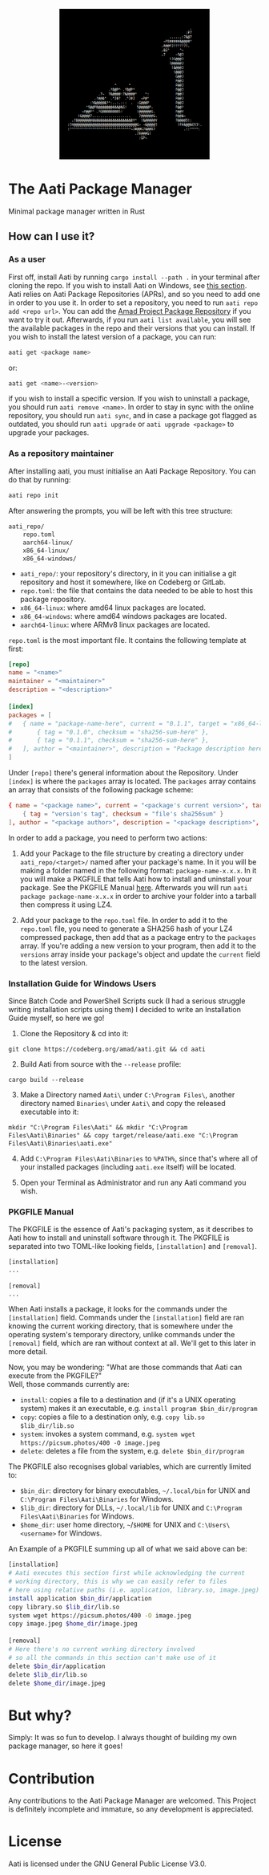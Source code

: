 <p align="center">
    <img src="aati.png" alt="Aati Andalusian Calligraphy in ASCII" width="300" />
</p>

# The Aati Package Manager

Minimal package manager written in Rust

## How can I use it?

### As a user

First off, install Aati by running `cargo install --path .` in your terminal after cloning the repo. If you wish to install Aati on Windows, see [this section](#installation-guide-for-windows-users).  
Aati relies on Aati Package Repositories (APRs), and so you need to add one in order to you use it. In order to set a repository, you need to run `aati repo add <repo url>`. You can add the [Amad Project Package Repository](https://amad.codeberg.page) if you want to try it out. Afterwards, if you run `aati list available`, you will see the available packages in the repo and their versions that you can install. If you wish to install the latest version of a package, you can run:

```bash
aati get <package name>
```

or:

```bash
aati get <name>-<version>
```

if you wish to install a specific version. If you wish to uninstall a package, you should run `aati remove <name>`. In order to stay in sync with the online repository, you should run `aati sync`, and in case a package got flagged as outdated, you should run `aati upgrade` or `aati upgrade <package>` to upgrade your packages.

### As a repository maintainer

After installing aati, you must initialise an Aati Package Repository. You can do that by running:

```bash
aati repo init
```

After answering the prompts, you will be left with this tree structure:

```
aati_repo/
    repo.toml
    aarch64-linux/
    x86_64-linux/
    x86_64-windows/
```

- `aati_repo/`: your repository's directory, in it you can initialise a git repository and host it somewhere, like on Codeberg or GitLab.
- `repo.toml`: the file that contains the data needed to be able to host this package repository.
- `x86_64-linux`: where amd64 linux packages are located.
- `x86_64-windows`: where amd64 windows packages are located.
- `aarch64-linux`: where ARMv8 linux packages are located.

`repo.toml` is the most important file. It contains the following template at first:

```toml
[repo]
name = "<name>"
maintainer = "<maintainer>"
description = "<description>"

[index]
packages = [
#   { name = "package-name-here", current = "0.1.1", target = "x86_64-linux", versions = [
#       { tag = "0.1.0", checksum = "sha256-sum-here" },
#       { tag = "0.1.1", checksum = "sha256-sum-here" },
#   ], author = "<maintainer>", description = "Package description here.", url = "https://github.com/hharas/aati" },
]
```

Under `[repo]` there's general information about the Repository. Under `[index]` is where the `packages` array is located. The `packages` array contains an array that consists of the following package scheme:

```toml
{ name = "<package name>", current = "<package's current version>", target = "<target architecture>-<target os>", versions = [
    { tag = "version's tag", checksum = "file's sha256sum" }
], author = "<package author>", description = "<package description>", url = "<package url>" }
```

In order to add a package, you need to perform two actions:

1. Add your Package to the file structure by creating a directory under `aati_repo/<target>/` named after your package's name. In it you will be making a folder named in the following format: `package-name-x.x.x`. In it you will make a PKGFILE that tells Aati how to install and uninstall your package. See the PKGFILE Manual [here](#pkgfile-manual). Afterwards you will run `aati package package-name-x.x.x` in order to archive your folder into a tarball then compress it using LZ4.

2. Add your package to the `repo.toml` file. In order to add it to the `repo.toml` file, you need to generate a SHA256 hash of your LZ4 compressed package, then add that as a package entry to the `packages` array. If you're adding a new version to your program, then add it to the `versions` array inside your package's object and update the `current` field to the latest version.

### Installation Guide for Windows Users

Since Batch Code and PowerShell Scripts suck (I had a serious struggle writing installation scripts using them) I decided to write an Installation Guide myself, so here we go!

1. Clone the Repository & cd into it:

```batch
git clone https://codeberg.org/amad/aati.git && cd aati
```

2. Build Aati from source with the `--release` profile:

```batch
cargo build --release
```

3. Make a Directory named `Aati\` under `C:\Program Files\`, another directory named `Binaries\` under `Aati\` and copy the released executable into it:

```batch
mkdir "C:\Program Files\Aati" && mkdir "C:\Program Files\Aati\Binaries" && copy target/release/aati.exe "C:\Program Files\Aati\Binaries\aati.exe"
```

4. Add `C:\Program Files\Aati\Binaries` to `%PATH%`, since that's where all of your installed packages (including `aati.exe` itself) will be located.

5. Open your Terminal as Administrator and run any Aati command you wish.

### PKGFILE Manual

The PKGFILE is the essence of Aati's packaging system, as it describes to Aati how to install and uninstall software through it. The PKGFILE is separated into two TOML-like looking fields, `[installation]` and `[removal]`.

```
[installation]
...

[removal]
...
```

When Aati installs a package, it looks for the commands under the `[installation]` field. Commands under the `[installation]` field are ran knowing the current working directory, that is somewhere under the operating system's temporary directory, unlike commands under the `[removal]` field, which are ran without context at all. We'll get to this later in more detail.

Now, you may be wondering: "What are those commands that Aati can execute from the PKGFILE?"  
Well, those commands currently are:
- `install`: copies a file to a destination and (if it's a UNIX operating system) makes it an executable, e.g. `install program $bin_dir/program`
- `copy`: copies a file to a destination only, e.g. `copy lib.so $lib_dir/lib.so`
- `system`: invokes a system command, e.g. `system wget https://picsum.photos/400 -O image.jpeg`
- `delete`: deletes a file from the system, e.g. `delete $bin_dir/program`

The PKGFILE also recognises global variables, which are currently limited to:
- `$bin_dir`: directory for binary executables, `~/.local/bin` for UNIX and `C:\Program Files\Aati\Binaries` for Windows.
- `$lib_dir`: directory for DLLs, `~/.local/lib` for UNIX and `C:\Program Files\Aati\Binaries` for Windows.
- `$home_dir`: user home directory, `~`/`$HOME` for UNIX and `C:\Users\<username>` for Windows.

An Example of a PKGFILE summing up all of what we said above can be:
```bash
[installation]
# Aati executes this section first while acknowledging the current
# working directory, this is why we can easily refer to files
# here using relative paths (i.e. application, library.so, image.jpeg)
install application $bin_dir/application
copy library.so $lib_dir/lib.so
system wget https://picsum.photos/400 -O image.jpeg
copy image.jpeg $home_dir/image.jpeg

[removal]
# Here there's no current working directory involved
# so all the commands in this section can't make use of it
delete $bin_dir/application
delete $lib_dir/lib.so
delete $home_dir/image.jpeg
```

# But why?

Simply: It was so fun to develop. I always thought of building my own package manager, so here it goes!

# Contribution

Any contributions to the Aati Package Manager are welcomed. This Project is definitely incomplete and immature, so any development is appreciated.

# License

Aati is licensed under the GNU General Public License V3.0.
